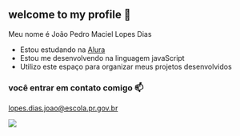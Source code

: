 ## welcome to my profile 💙

Meu nome é João Pedro Maciel Lopes Dias 

- Estou estudando na [Alura](https://www.alura.com.br)
- Estou me desenvolvendo na linguagem javaScript
- Utilizo este espaço para organizar meus projetos desenvolvidos

### você entrar em contato comigo 📫

lopes.dias.joao@escola.pr.gov.br

![](https://media.tenor.com/xhGk-BDqe_4AAAAi/dod2.gif)
